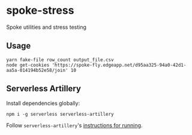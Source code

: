 # spoke-stress

Spoke utilities and stress testing

## Usage

```
yarn fake-file row_count output_file.csv
node get-cookies 'https://spoke-fly.edgeapp.net/d95aa325-94a0-42d1-aa5a-014194b52e58/join' 10
```

## Serverless Artillery

Install dependencies globally:

    npm i -g serverless serverless-artillery

Follow `serverless-artillery`'s [instructions for running](https://github.com/Nordstrom/serverless-artillery#quick-start--finish).

